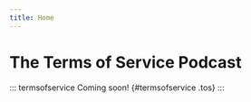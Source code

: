 ```yaml
---
title: Home
---
```

# The Terms of Service Podcast

::: termsofservice
Coming soon! {#termsofservice .tos}
::: 